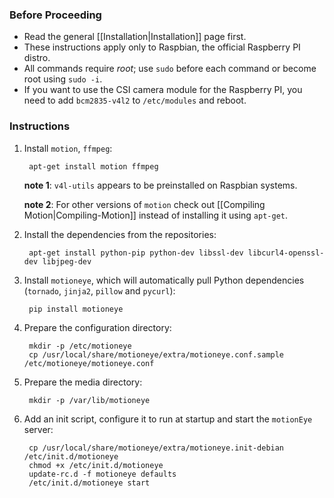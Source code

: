 ### Before Proceeding
* Read the general [[Installation|Installation]] page first.
* These instructions apply only to Raspbian, the official Raspberry PI distro.
* All commands require *root*; use `sudo` before each command or become root using `sudo -i`.
* If you want to use the CSI camera module for the Raspberry PI, you need to add `bcm2835-v4l2` to `/etc/modules` and reboot.

### Instructions

1. Install `motion`, `ffmpeg`:

        apt-get install motion ffmpeg

    **note 1**: `v4l-utils` appears to be preinstalled on Raspbian systems.

    **note 2**: For other versions of `motion` check out [[Compiling Motion|Compiling-Motion]] instead of installing it using `apt-get`.

2. Install the dependencies from the repositories:

        apt-get install python-pip python-dev libssl-dev libcurl4-openssl-dev libjpeg-dev

3. Install `motioneye`, which will automatically pull Python dependencies (`tornado`, `jinja2`, `pillow` and `pycurl`):

        pip install motioneye

4. Prepare the configuration directory:

        mkdir -p /etc/motioneye
        cp /usr/local/share/motioneye/extra/motioneye.conf.sample /etc/motioneye/motioneye.conf

5. Prepare the media directory:

        mkdir -p /var/lib/motioneye

6. Add an init script, configure it to run at startup and start the `motionEye` server:

        cp /usr/local/share/motioneye/extra/motioneye.init-debian /etc/init.d/motioneye
        chmod +x /etc/init.d/motioneye
        update-rc.d -f motioneye defaults
        /etc/init.d/motioneye start
 